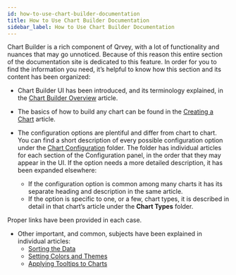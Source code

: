 ```yaml
---
id: how-to-use-chart-builder-documentation
title: How to Use Chart Builder Documentation
sidebar_label: How to Use Chart Builder Documentation
---
```


<div style={{textAlign: "justify"}}>

Chart Builder is a rich component of Qrvey, with a lot of functionality and nuances that may go unnoticed. Because of this reason this entire section of the documentation site is dedicated to this feature. 
In order for you to find the information you need, it’s helpful to know how this section and its content has been organized:

* Chart Builder UI has been introduced, and its terminology explained, in the [Chart Builder Overview](../charts/overview-of-chart-builder.md) article.
* The basics of how to build any chart can be found in the [Creating a Chart](../charts/creating-charts.md) article.
* The configuration options are plentiful and differ from chart to chart. You can find a short description of every possible configuration option under the [Chart Configuration](../charts/configure-charts/overview-of-chart-configuration.md) folder. The folder has individual articles for each section of the Configuration panel, in the order that they may appear in the UI. If the option needs a more detailed description, it has been expanded elsewhere:

    * If the configuration option is common among many charts it has its separate heading and description in the same article. 
    * If the option is specific to one, or a few, chart types, it is described in detail in that chart’s article under the **Chart Types** folder.
    
Proper links have been provided in each case.
* Other important, and common, subjects have been explained in individual articles:
  * [Sorting the Data](../charts/sorting.md)
  * [Setting Colors and Themes](../charts/setting-chart-styles.md)
  * [Applying Tooltips to Charts](../charts/tooltips.md)

 


</div>